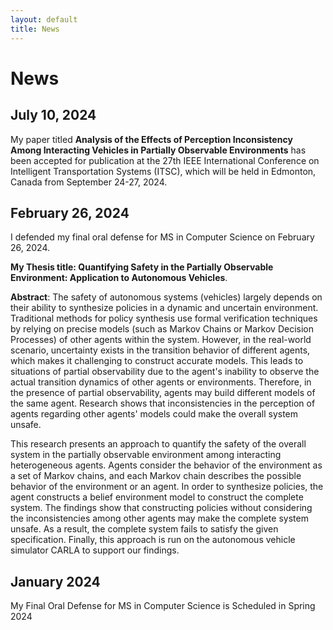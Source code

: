 ```yaml
---
layout: default
title: News
---
```

# News

<!-- Talk at [PPI Industry-University Collaborative Research Center](https://www.ppicenter.org) - 2020 ([slides](https://github.com/maldil/maldil.github.io/blob/master/slides/PPI2020.pptx))<br>
Talk at ICST-2016 [Sensor platform for non-invasive ubiquitous current sensing](https://ieeexplore.ieee.org/abstract/document/7796322)  | China Nanjing (slides) -->
## July 10, 2024

My paper titled **Analysis of the Effects of Perception Inconsistency Among Interacting Vehicles in Partially Observable Environments** has been accepted for publication at the 27th IEEE International Conference on Intelligent Transportation Systems (ITSC), which will be held in Edmonton, Canada from September 24-27, 2024. 

## February 26, 2024
I defended my final oral defense for MS in Computer Science on February 26, 2024. 

**My Thesis title: Quantifying Safety in the Partially Observable Environment: Application to Autonomous Vehicles**.

**Abstract**: The safety of autonomous systems (vehicles) largely depends on their ability to synthesize policies in a dynamic and uncertain environment. Traditional methods for policy synthesis use formal verification techniques by relying on precise models (such as Markov Chains or Markov Decision Processes) of other agents within the system. However, in the real-world scenario, uncertainty exists in the transition behavior of different agents, which makes it challenging to construct accurate models. This leads to situations of partial observability due to the agent's inability to observe the actual transition dynamics of other agents or environments. Therefore, in the presence of partial observability, agents may build different models of the same agent. Research shows that inconsistencies in the perception of agents regarding other agents' models could make the overall system unsafe.

This research presents an approach to quantify the safety of the overall system in the partially observable environment among interacting heterogeneous agents. Agents consider the behavior of the environment as a set of Markov chains, and each Markov chain describes the possible behavior of the environment or an agent. In order to synthesize policies, the agent constructs a belief environment model to construct the complete system. The findings show that constructing policies without considering the inconsistencies among other agents may make the complete system unsafe. As a result, the complete system fails to satisfy the given specification. Finally, this approach is run on the autonomous vehicle simulator CARLA to support our findings. 

## January 2024
My Final Oral Defense for MS in Computer Science is Scheduled in Spring 2024

